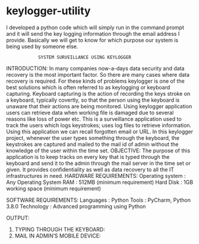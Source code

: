 # keylogger-utility
I developed  a python code which will simply run in the command prompt and it will send the key logging information through the email address I provide. Basically we will get to know for which purpose our system is being used by someone else.

                SYSTEM SURVEILLANCE USING KEYLOGGER 
INTRODUCTION:
            In many companies now-a-days data security and data recovery is the most important factor. So there are many cases where data recovery is required. For these kinds of problems keylogger is one of the best solutions which is often referred to as keylogging or keyboard capturing.
Keyboard capturing is the action of recording the keys stroke on a keyboard, typically covertly, so that the person using the keyboard is unaware that their actions are being monitored. Using keylogger application users can retrieve data when working file is damaged due to several reasons like loss of power etc. 
This is a surveillance application used to track the users which logs keystrokes; uses log files to retrieve information. Using this application we can recall forgotten email or URL. In this keylogger project, whenever the user types something through the keyboard, the keystrokes are captured and mailed to the mail id of admin without the knowledge of the user within the time set. 
OBJECTIVE:
             The purpose of this application is to keep tracks on every key that is typed through the keyboard and send it to the admin through the mail server in the time set or given. It provides confidentiality as well as data recovery to all the IT infrastructures in need. 
HARDWARE REQUIREMENTS:
Operating system                 :          Any Operating System
RAM			           :         512MB (minimum requirement)
Hard Disk		           :         1GB working space (minimum requirement)

SOFTWARE REQUIREMENTS:
Languages                           :          Python
 Tools                                   :          PyCharm, Python 3.8.0
 Technology                         :         Advanced programming using Python 







  OUTPUT:
1.	TYPING THROUGH THE KEYBOARD:   
2.	MAIL IN ADMIN’S MOBILE DEVICE:





